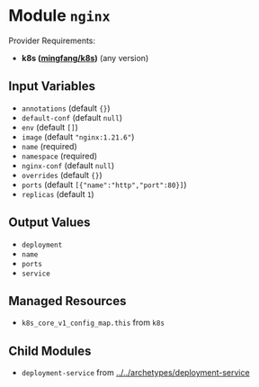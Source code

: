 
# Module `nginx`

Provider Requirements:
* **k8s ([mingfang/k8s](https://registry.terraform.io/providers/mingfang/k8s/latest))** (any version)

## Input Variables
* `annotations` (default `{}`)
* `default-conf` (default `null`)
* `env` (default `[]`)
* `image` (default `"nginx:1.21.6"`)
* `name` (required)
* `namespace` (required)
* `nginx-conf` (default `null`)
* `overrides` (default `{}`)
* `ports` (default `[{"name":"http","port":80}]`)
* `replicas` (default `1`)

## Output Values
* `deployment`
* `name`
* `ports`
* `service`

## Managed Resources
* `k8s_core_v1_config_map.this` from `k8s`

## Child Modules
* `deployment-service` from [../../archetypes/deployment-service](../../archetypes/deployment-service)


